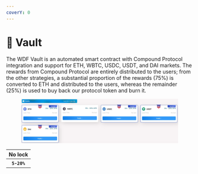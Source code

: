 ```yaml
---
coverY: 0
---
```


# 🔐 Vault

The WDF Vault is an automated smart contract with Compound Protocol integration and support for ETH, WBTC, USDC, USDT, and DAI markets. The rewards from Compound Protocol are entirely distributed to the users; from the other strategies, a substantial proportion of the rewards (75%) is converted to ETH and distributed to the users, whereas the remainder (25%) is used to buy back our protocol token and burn it.

<figure><img src="../.gitbook/assets/VAULT.JPG" alt=""><figcaption></figcaption></figure>

|   No lock   |
| :---------: |
| **`5-20%`** |
